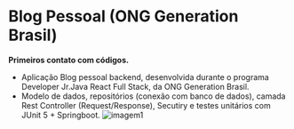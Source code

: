 # Blog Pessoal (ONG Generation Brasil)

**Primeiros contato com códigos.**
- Aplicação Blog pessoal backend, desenvolvida durante o programa Developer Jr.Java React Full Stack, da ONG Generation Brasil.
- Modelo de dados, repositórios (conexão com banco de dados), camada Rest Controller (Request/Response), Secutiry e testes unitários com JUnit 5 + Springboot.
![imagem1](https://i.imgur.com/IcLtFqS.png)
